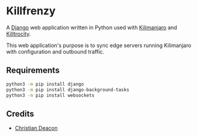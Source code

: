 # Killfrenzy
A [Django](https://www.djangoproject.com/) web application written in Python used with [Kilimanjaro](https://github.com/gamemann/Kilimanjaro) and [Killtrocity](https://github.com/gamemann/Killtrocity).

This web application's purpose is to sync edge servers running Kilimanjaro with configuration and outbound traffic.

## Requirements
```bash
python3 -m pip install django
python3 -m pip install django-background-tasks
python3 -m pip install websockets
```

## Credits
* [Christian Deacon](https://github.com/gamemann)